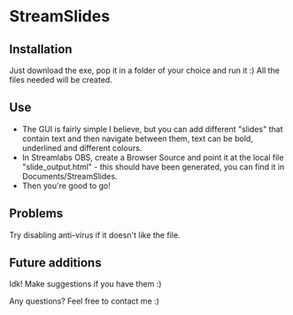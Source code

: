 # StreamSlides

## Installation
Just download the exe, pop it in a folder of your choice and run it :) All the files needed will be created.

## Use
<ul>
<li>
  The GUI is fairly simple I believe, but you can add different "slides" that contain text and then navigate between them, text can be bold, underlined and different colours. 
</li>
  <li>
    In Streamlabs OBS, create a Browser Source and point it at the local file "slide_output.html" - this should have been generated, you can find it in Documents/StreamSlides. 
  </li>
  <li>
    Then you're good to go! 
  </li>
</ul>

## Problems
Try disabling anti-virus if it doesn't like the file. 

## Future additions 
Idk! Make suggestions if you have them :) 

Any questions? Feel free to contact me :) 
